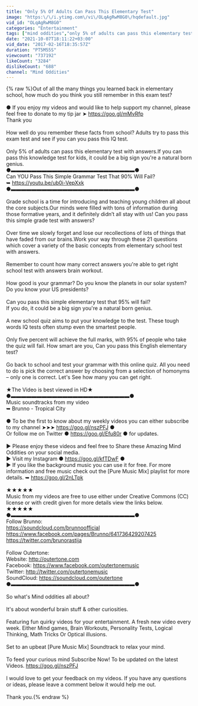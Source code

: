 ```yaml
---
title: "Only 5% Of Adults Can Pass This Elementary Test"
image: "https:\/\/i.ytimg.com\/vi\/OLqAgRwM8G0\/hqdefault.jpg"
vid_id: "OLqAgRwM8G0"
categories: "Entertainment"
tags: ["mind oddities","only 5% of adults can pass this elementary test","can you pass this elementary test"]
date: "2021-10-07T18:11:22+03:00"
vid_date: "2017-02-16T18:35:57Z"
duration: "PT5M55S"
viewcount: "737192"
likeCount: "3284"
dislikeCount: "688"
channel: "Mind Oddities"
---
```

{% raw %}Out of all the many things you learned back in elementary school, how much do you think you still remember in this exam test? <br /><br />● If you enjoy my videos and would like to help support my channel, please feel free to donate to my tip jar ➤ <a rel="nofollow" target="blank" href="https://goo.gl/mMvRfp">https://goo.gl/mMvRfp</a><br />Thank you<br /><br />How well do you remember these facts from school? Adults try to pass this exam test and see if you can you pass this IQ test.<br /><br />Only 5% of adults can pass this elementary test with answers.If you can pass this knowledge test for kids, it could be a big sign you're a natural born genius.<br />●▬▬▬▬▬▬▬▬▬▬▬▬▬▬▬▬▬▬▬▬▬▬▬▬●<br />Can YOU Pass This Simple Grammar Test That 90% Will Fail?<br />➥ <a rel="nofollow" target="blank" href="https://youtu.be/ub0i-VepXxk">https://youtu.be/ub0i-VepXxk</a><br />●▬▬▬▬▬▬▬▬▬▬▬▬▬▬▬▬▬▬▬▬▬▬▬▬●<br /><br />Grade school is a time for introducing and teaching young children all about the core subjects.Our minds were filled with tons of information during those formative years, and it definitely didn’t all stay with us! Can you pass this simple grade test with answers?<br /><br />Over time we slowly forget and lose our recollections of lots of things that have faded from our brains.Work your way through these 21 questions which cover a variety of the basic concepts from elementary school test with answers.<br /><br />Remember to count how many correct answers you're able to get right school test with answers brain workout.<br /><br />How good is your grammar? Do you know the planets in our solar system? Do you know your US presidents?<br /><br />Can you pass this simple elementary test that 95% will fail?<br />If you do, it could be a big sign you're a natural born genius.<br /><br />A new school quiz aims to put your knowledge to the test. These tough words IQ tests often stump even the smartest people.<br /><br />Only five percent will achieve the full marks, with 95% of people who take the quiz will fail. How smart are you, Can you pass this English elementary test?<br /><br />Go back to school and test your grammar with this online quiz. All you need to do is pick the correct answer by choosing from a selection of homonyms – only one is correct. Let's See how many you can get right.<br /><br />★The Video is best viewed in HD★<br />●▬▬▬▬▬▬▬▬▬▬▬▬▬▬▬▬▬▬▬▬▬▬▬●<br />Music soundtracks from my video <br />➥ Brunno - Tropical City<br /><br />● To be the first to know about my weekly videos you can either subscribe to my channel ➤➤➤ <a rel="nofollow" target="blank" href="https://goo.gl/nszPFJ">https://goo.gl/nszPFJ</a> ●<br />Or follow me on Twitter ● <a rel="nofollow" target="blank" href="https://goo.gl/Efu80r">https://goo.gl/Efu80r</a> ● for updates.<br /><br />▶ Please enjoy these videos and feel free to Share these Amazing Mind Oddities on your social media.<br />▶ Visit my Instagram ● <a rel="nofollow" target="blank" href="https://goo.gl/kfTDwF">https://goo.gl/kfTDwF</a> ●<br />▶ If you like the background music you can use it for free. For more information and free music check out the [Pure Music Mix] playlist for more details. ➥ <a rel="nofollow" target="blank" href="https://goo.gl/2nLTpk">https://goo.gl/2nLTpk</a> <br /><br />★★★★★<br />Music from my videos are free to use either under Creative Commons (CC) license or with credit given for more details view the links below.<br />★★★★★<br />●▬▬▬▬▬▬▬▬▬▬▬▬▬▬▬▬▬▬▬▬▬▬▬▬●<br />Follow Brunno:<br /><a rel="nofollow" target="blank" href="https://soundcloud.com/brunnoofficial">https://soundcloud.com/brunnoofficial</a><br /><a rel="nofollow" target="blank" href="https://www.facebook.com/pages/Brunno/641736429207425">https://www.facebook.com/pages/Brunno/641736429207425</a><br /><a rel="nofollow" target="blank" href="https://twitter.com/brunorastija">https://twitter.com/brunorastija</a><br /><br />Follow Outertone:<br />Website: <a rel="nofollow" target="blank" href="http://outertone.com">http://outertone.com</a><br />Facebook: <a rel="nofollow" target="blank" href="https://www.facebook.com/outertonemusic">https://www.facebook.com/outertonemusic</a><br />Twitter: <a rel="nofollow" target="blank" href="http://twitter.com/outertonemusic">http://twitter.com/outertonemusic</a><br />SoundCloud: <a rel="nofollow" target="blank" href="https://soundcloud.com/outertone">https://soundcloud.com/outertone</a><br />●▬▬▬▬▬▬▬▬▬▬▬▬▬▬▬▬▬▬▬▬▬▬▬▬●<br /><br />So what's Mind oddities all about?<br /><br />It's about wonderful brain stuff &amp; other curiosities.<br /><br />Featuring fun quirky videos for your entertainment. A fresh new video every week. Either Mind games, Brain Workouts, Personality Tests, Logical Thinking, Math Tricks Or Optical illusions.<br /><br />Set to an upbeat [Pure Music Mix] Soundtrack to relax your mind.<br /><br />To feed your curious mind Subscribe Now! To be updated on the latest Videos. <a rel="nofollow" target="blank" href="https://goo.gl/nszPFJ">https://goo.gl/nszPFJ</a><br /><br />I would love to get your feedback on my videos. If you have any questions or ideas, please leave a comment below it would help me out.<br /><br />Thank you.{% endraw %}

